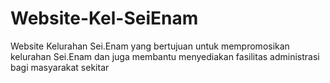 # Website-Kel-SeiEnam
Website Kelurahan Sei.Enam yang bertujuan untuk mempromosikan kelurahan Sei.Enam dan juga membantu menyediakan fasilitas administrasi bagi masyarakat sekitar
